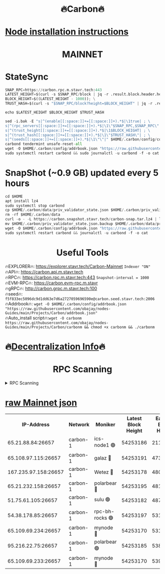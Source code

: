 <h1 align="center"> 🔥Carbon🔥</h1>

[Node installation instructions](https://github.com/obajay/nodes-Guides/tree/main/Projects/Carbon)
=
<h1 align="center"> MAINNET</h1>

# StateSync
```python
SNAP_RPC=https://carbon.rpc.m.stavr.tech:443
LATEST_HEIGHT=$(curl -s $SNAP_RPC/block | jq -r .result.block.header.height); \
BLOCK_HEIGHT=$((LATEST_HEIGHT - 1000)); \
TRUST_HASH=$(curl -s "$SNAP_RPC/block?height=$BLOCK_HEIGHT" | jq -r .result.block_id.hash)

echo $LATEST_HEIGHT $BLOCK_HEIGHT $TRUST_HASH

sed -i.bak -E "s|^(enable[[:space:]]+=[[:space:]]+).*$|\1true| ; \
s|^(rpc_servers[[:space:]]+=[[:space:]]+).*$|\1\"$SNAP_RPC,$SNAP_RPC\"| ; \
s|^(trust_height[[:space:]]+=[[:space:]]+).*$|\1$BLOCK_HEIGHT| ; \
s|^(trust_hash[[:space:]]+=[[:space:]]+).*$|\1\"$TRUST_HASH\"| ; \
s|^(seeds[[:space:]]+=[[:space:]]+).*$|\1\"\"|" $HOME/.carbon/config/config.toml
carbond tendermint unsafe-reset-all
wget -O $HOME/.carbon/config/addrbook.json "https://raw.githubusercontent.com/obajay/nodes-Guides/main/Projects/Carbon/addrbook.json"
sudo systemctl restart carbond && sudo journalctl -u carbond -f -o cat
```
# SnapShot (~0.9 GB) updated every 5 hours
```python
cd $HOME
apt install lz4
sudo systemctl stop carbond
cp $HOME/.carbon/data/priv_validator_state.json $HOME/.carbon/priv_validator_state.json.backup
rm -rf $HOME/.carbon/data
curl -o - -L https://carbon.snapshot.stavr.tech/carbon-snap.tar.lz4 | lz4 -c -d - | tar -x -C $HOME/.carbon --strip-components 2
mv $HOME/.carbon/priv_validator_state.json.backup $HOME/.carbon/data/priv_validator_state.json
wget -O $HOME/.carbon/config/addrbook.json "https://raw.githubusercontent.com/obajay/nodes-Guides/main/Projects/Carbon/addrbook.json"
sudo systemctl restart carbond && journalctl -u carbond -f -o cat
```

 <h1 align="center"> Useful Tools</h1>

🔥EXPLORER🔥:     https://explorer.stavr.tech/Carbon-Mainnet        `Indexer "ON"` \
🔥API🔥:          https://carbon.api.m.stavr.tech \
🔥RPC🔥:          https://carbon.rpc.m.stavr.tech:443              `Snapshot-interval = 1000` \
🔥EVM-RPC🔥:      https://carbon.evm-rpc.m.stavr \
🔥gRPC🔥:         http://carbon.grpc.m.stavr.tech:100 \
🔥seed🔥:      `f5f833ec5096dc9d1dd63e7d6a2727059696590e@carbon.seed.stavr.tech:2006` \
🔥Addrbook🔥:  `wget -O $HOME/.carbon/config/addrbook.json "https://raw.githubusercontent.com/obajay/nodes-Guides/main/Projects/Carbon/addrbook.json"` \
🔥Auto_install script🔥:`wget -O carbonm https://raw.githubusercontent.com/obajay/nodes-Guides/main/Projects/Carbon/carbonm && chmod +x carbonm && ./carbonm`

🔥[Decentralization Info](https://github.com/obajay/StateSync-snapshots/tree/main/Projects/Carbon/Decentralization)🔥
=
<h1 align="center"> RPC Scanning</h1>

<details>
<summary>RPC Scanning</summary>

<h2 align="center"> We scan nodes in real time every 4 hours. And we provide the final result of RPC endpoints.
We cannot influence the operation of these nodes in any way. </h2>


```python
If Voting Power is higher than 0 --> then the Node is a validator of the network and may be subject to attack and be a potential threat to the chain.
```
```python
We marked such validators with a red symbol
```

</details>

[raw Mainnet json](https://rpc-check.carbonm.stavr.tech/carbonm/rpc-carbonm-result.json)
=


<table><tr><th>IP-Address</th><th>Network</th><th>Moniker</th><th>Latest Block Height</th><th>Earliest Block Height</th><th>Catching Up</th><th>Tx Index</th><th>Voting Power</th><th>Scan Time</th></tr><tr><td>65.21.88.84:26657</td><td>carbon-1</td><td>ics-node1 🟢</td><td>54253186</td><td>21164241</td><td>False</td><td>off</td><td>0</td><td>2024-02-28T15:46:08.847024261UTC</td></tr><tr><td>65.108.97.115:26657</td><td>carbon-1</td><td>galaz 🔴</td><td>54253191</td><td>47374001</td><td>False</td><td>on</td><td>11330998736</td><td>2024-02-28T15:46:21.359336570UTC</td></tr><tr><td>167.235.97.158:26657</td><td>carbon-1</td><td>Wetez 🔴</td><td>54253178</td><td>48067570</td><td>False</td><td>on</td><td>1353359327</td><td>2024-02-28T15:45:47.006100921UTC</td></tr><tr><td>65.21.232.158:26657</td><td>carbon-1</td><td>polarbear 🔴</td><td>54253195</td><td>48126001</td><td>False</td><td>on</td><td>10488255581</td><td>2024-02-28T15:46:29.819190321UTC</td></tr><tr><td>51.75.61.105:26657</td><td>carbon-1</td><td>sulu 🟢</td><td>54253182</td><td>48742001</td><td>False</td><td>on</td><td>0</td><td>2024-02-28T15:46:00.081579246UTC</td></tr><tr><td>54.38.178.85:26657</td><td>carbon-1</td><td>rpc-bh-rocks 🟢</td><td>54253197</td><td>53130001</td><td>False</td><td>on</td><td>0</td><td>2024-02-28T15:46:34.175007016UTC</td></tr><tr><td>65.109.69.234:26657</td><td>carbon-1</td><td>mynode 🔴</td><td>54253170</td><td>53160001</td><td>False</td><td>off</td><td>12845153479</td><td>2024-02-28T15:45:30.209895054UTC</td></tr><tr><td>95.216.22.75:26657</td><td>carbon-1</td><td>polarbear 🟢</td><td>54253185</td><td>53882001</td><td>False</td><td>on</td><td>0</td><td>2024-02-28T15:46:06.510344685UTC</td></tr><tr><td>65.109.69.233:26657</td><td>carbon-1</td><td>mynode 🔴</td><td>54253170</td><td>53950001</td><td>False</td><td>off</td><td>9267813557</td><td>2024-02-28T15:45:29.916521102UTC</td></tr></table>
